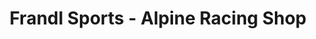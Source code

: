 ---
title: "Frandl Sports - Alpine Racing Shop"
url: /anif/frandl-sports-alpine-racing-shop/
shop: Sport
---